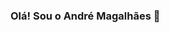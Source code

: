 ### Olá! Sou o André Magalhães 👋

<!--
**acmagal/acmagal** is a ✨ _special_ ✨ repository because its `README.md` (this file) appears on your GitHub profile.

Here are some ideas to get you started:

🔭 Atualmente trabalho como desenvlvedor freelancer.
🌱 Estou aprendendo React JS e React Native.
👯 Estou em busca de fidelização com empresas no ramo.
📫 Pode me contatar no endereço andre.emprego99@gmail.com.
😄 Pronouns: Ele/Dele.
⚡ Fun fact: Tenho uma impressora 3D e gosto de pintar miniaturas.


![Anurag's GitHub stats](https://github-readme-stats.vercel.app/api?username=anuraghazra&show_icons=true&theme=radical)



<div> 
  <a href="https://www.instagram.com/acmagall/" target="_blank"><img src="https://img.shields.io/badge/-Instagram-%23E4405F?style=for-the-badge&logo=instagram&logoColor=white" target="_blank"></a>
  <a href = "mailto:andre.emprego99@gmail.com"><img src="https://img.shields.io/badge/-Gmail-%23333?style=for-the-badge&logo=gmail&logoColor=white" target="_blank"></a>
  <a href="https://www.linkedin.com/in/acmeok/" target="_blank"><img src="https://img.shields.io/badge/-LinkedIn-%230077B5?style=for-the-badge&logo=linkedin&logoColor=white" target="_blank"></a> 
</div>
